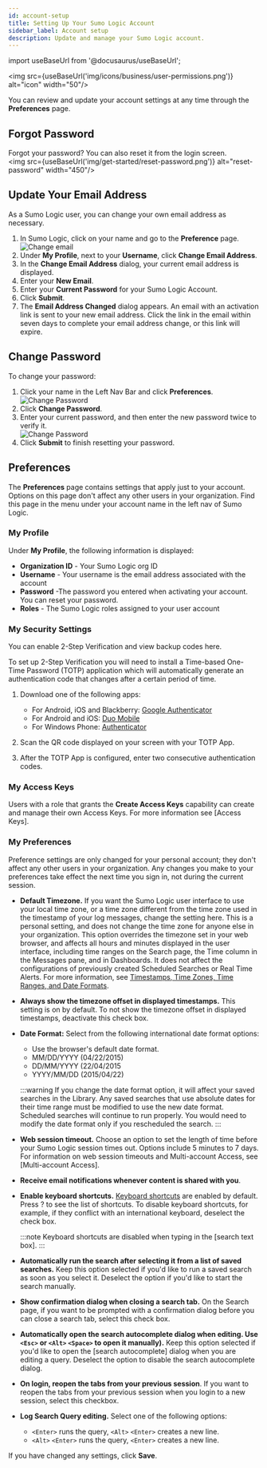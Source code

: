 ```yaml
---
id: account-setup
title: Setting Up Your Sumo Logic Account
sidebar_label: Account setup
description: Update and manage your Sumo Logic account.
---
```


import useBaseUrl from '@docusaurus/useBaseUrl';

<img src={useBaseUrl('img/icons/business/user-permissions.png')} alt="icon" width="50"/>

You can review and update your account settings at any time through the **Preferences** page.

## Forgot Password

Forgot your password? You can also reset it from the login screen. <br/><img src={useBaseUrl('img/get-started/reset-password.png')} alt="reset-password" width="450"/>

## Update Your Email Address

As a Sumo Logic user, you can change your own email address as necessary.

1. In Sumo Logic, click on your name and go to the **Preference** page.<br/>![Change email](/img/get-started/change-email.png)
1. Under **My Profile**, next to your **Username**, click **Change Email Address**.
1. In the **Change Email Address** dialog, your current email address is displayed.
1. Enter your **New Email**.
1. Enter your **Current Password** for your Sumo Logic Account.
1. Click **Submit**.
1. The **Email Address Changed** dialog appears. An email with an activation link is sent to your new email address. Click the link in the email within seven days to complete your email address change, or this link will expire.

## Change Password

To change your password:
1. Click your name in the Left Nav Bar and click **Preferences**. <br/> ![Change Password](/img/get-started/change-password.png)
1. Click **Change Password**.
1. Enter your current password, and then enter the new password twice to verify it.<br/>  ![Change Password](/img/get-started/change-password2.png)
1. Click **Submit** to finish resetting your password.

## Preferences

The **Preferences** page contains settings that apply just to your account. Options on this page don't affect any other users in your organization. Find this page in the menu under your account name in the left nav of Sumo Logic.

### My Profile

Under **My Profile**, the following information is displayed:

* **Organization ID** - Your Sumo Logic org ID
* **Username** - Your username is the email address associated with the account
* **Password** -The password you entered when activating your account. You can reset your password.
* **Roles** - The Sumo Logic roles assigned to your user account

### My Security Settings

You can enable 2-Step Verification and view backup codes here.

To set up 2-Step Verification you will need to install a Time-based One-Time Password (TOTP) application which will automatically generate an authentication code that changes after a certain period of time.

1. Download one of the following apps:

    - For Android, iOS and Blackberry: [Google Authenticator](https://support.google.com/accounts/answer/1066447?hl=en)
    - For Android and iOS: [Duo Mobile](https://duo.com/product/trusted-users/two-factor-authentication/duo-mobile)
    - For Windows Phone: [Authenticator](https://www.microsoft.com/en-us/store/p/authenticator/9wzdncrfj3rj)

1. Scan the QR code displayed on your screen with your TOTP App.
1. After the TOTP App is configured, enter two consecutive authentication codes.

### My Access Keys

Users with a role that grants the **Create Access Keys** capability can create and manage their own Access Keys. For more information see [Access Keys].

### My Preferences

Preference settings are only changed for your personal account; they don't affect any other users in your organization. Any changes you make to your preferences take effect the next time you sign in, not during the current session.

- **Default Timezone.** If you want the Sumo Logic user interface to use your local time zone, or a time zone different from the time zone used in the timestamp of your log messages, change the setting here. This is a personal setting, and does not change the time zone for anyone else in your organization. This option overrides the timezone set in your web browser, and affects all hours and minutes displayed in the user interface, including time ranges on the Search page, the Time column in the Messages pane, and in Dashboards. It does not affect the configurations of previously created Scheduled Searches or Real Time Alerts. For more information, see [Timestamps, Time Zones, Time Ranges, and Date Formats](/docs/send-data/reference-information/time-reference.md).
- **Always show the timezone offset in displayed timestamps.** This setting is on by default. To not show the timezone offset in displayed timestamps, deactivate this check box.
- **Date Format:** Select from the following international date format options:
    * Use the browser's default date format.
    * MM/DD/YYYY (04/22/2015)
    * DD/MM/YYYY (22/04/2015
    * YYYY/MM/DD (2015/04/22)

    :::warning
    If you change the date format option, it will affect your saved searches in the Library. Any saved searches that use absolute dates for their time range must be modified to use the new date format. Scheduled searches will continue to run properly. You would need to modify the date format only if you rescheduled the search.
    :::

- **Web session timeout.** Choose an option to set the length of time before your Sumo Logic session times out. Options include 5 minutes to 7 days. For information on web session timeouts and Multi-account Access, see [Multi-account Access].
- **Receive email notifications whenever content is shared with you**.
- **Enable keyboard shortcuts.** [Keyboard shortcuts](/docs/get-started/keyboard-shortcuts.md) are enabled by default. Press ? to see the list of shortcuts. To disable keyboard shortcuts, for example, if they conflict with an international keyboard, deselect the check box.

  :::note
  Keyboard shortcuts are disabled when typing in the [search text box].
  :::

- **Automatically run the search after selecting it from a list of saved searches.** Keep this option selected if you'd like to run a saved search as soon as you select it. Deselect the option if you'd like to start the search manually.
- **Show confirmation dialog when closing a search tab.** On the Search page, if you want to be prompted with a confirmation dialog before you can close a search tab, select this check box.
- **Automatically open the search autocomplete dialog when editing. Use `<Esc>` or `<Alt>` `<Space>` to open it manually).** Keep this option selected if you'd like to open the [search autocomplete] dialog when you are editing a query. Deselect the option to disable the search autocomplete dialog.
- **On login, reopen the tabs from your previous session**. If you want to reopen the tabs from your previous session when you login to a new session, select this checkbox.
- **Log Search Query editing.** Select one of the following options:

    - `<Enter>` runs the query, `<Alt>` `<Enter>` creates a new line.
    - `<Alt>` `<Enter>` runs the query, `<Enter>` creates a new line.

If you have changed any settings, click **Save**.
